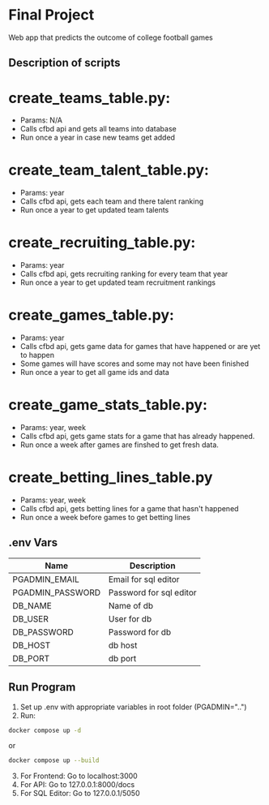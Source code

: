 # Final Project
Web app that predicts the outcome of college football games

## Description of scripts
# create_teams_table.py:
  - Params: N/A
  - Calls cfbd api and gets all teams into database
  - Run once a year in case new teams get added
# create_team_talent_table.py:
  - Params: year
  - Calls cfbd api, gets each team and there talent ranking
  - Run once a year to get updated team talents
# create_recruiting_table.py:
  - Params: year
  - Calls cfbd api, gets recruiting ranking for every team that year
  - Run once a year to get updated team recruitment rankings
# create_games_table.py:
  - Params: year
  - Calls cfbd api, gets game data for games that have happened or are yet to happen
  - Some games will have scores and some may not have been finished
  - Run once a year to get all game ids and data
# create_game_stats_table.py:
  - Params: year, week
  - Calls cfbd api, gets game stats for a game that has already happened.
  - Run once a week after games are finshed to get fresh data.
# create_betting_lines_table.py
  - Params: year, week
  - Calls cfbd api, gets betting lines for a game that hasn't happened
  - Run once a week before games to get betting lines

## .env Vars
| Name | Description |
|------|-----------------|
| PGADMIN_EMAIL | Email for sql editor |
| PGADMIN_PASSWORD | Password for sql editor |
| DB_NAME | Name of db |
| DB_USER | User for db |
| DB_PASSWORD | Password for db |
| DB_HOST | db host |
| DB_PORT | db port |

## Run Program
1. Set up .env with appropriate variables in root folder (PGADMIN="..")
2. Run: 
```sh
docker compose up -d
```
or 

```sh
docker compose up --build
```
3. For Frontend: Go to localhost:3000
4. For API: Go to 127.0.0.1:8000/docs
5. For SQL Editor: Go to 127.0.0.1/5050

